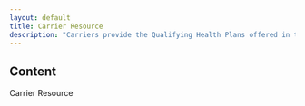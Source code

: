 ```yaml
---
layout: default
title: Carrier Resource
description: "Carriers provide the Qualifying Health Plans offered in the HBX to Individuals and Employers for their Employees."
---
```


## Content ##
Carrier Resource